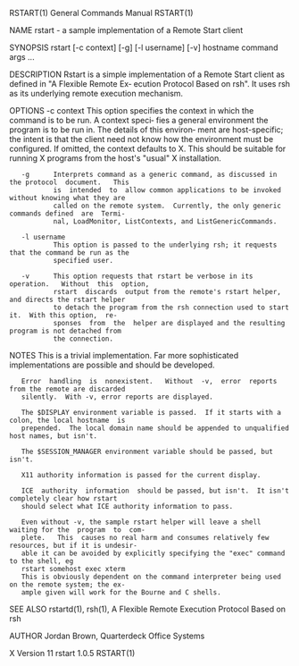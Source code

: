 RSTART(1)                               General Commands Manual                              RSTART(1)

NAME
       rstart - a sample implementation of a Remote Start client

SYNOPSIS
       rstart [-c context] [-g] [-l username] [-v] hostname command args ...

DESCRIPTION
       Rstart is a simple implementation of a Remote Start client as defined in "A Flexible Remote Ex‐
       ecution Protocol Based on rsh".  It uses rsh as its underlying remote execution mechanism.

OPTIONS
       -c context
               This option specifies the context in which the command is to be run.  A context  speci‐
               fies  a  general environment the program is to be run in.  The details of this environ‐
               ment are host-specific; the intent is that the client need not know how the environment
               must  be  configured.   If omitted, the context defaults to X.  This should be suitable
               for running X programs from the host's "usual" X installation.

       -g      Interprets command as a generic command, as discussed in the protocol  document.   This
               is  intended  to  allow common applications to be invoked without knowing what they are
               called on the remote system.  Currently, the only generic commands defined  are  Termi‐
               nal, LoadMonitor, ListContexts, and ListGenericCommands.

       -l username
               This option is passed to the underlying rsh; it requests that the command be run as the
               specified user.

       -v      This option requests that rstart be verbose in its  operation.   Without  this  option,
               rstart  discards  output from the remote's rstart helper, and directs the rstart helper
               to detach the program from the rsh connection used to start it.  With this option,  re‐
               sponses  from  the  helper are displayed and the resulting program is not detached from
               the connection.

NOTES
       This is a trivial implementation.  Far more  sophisticated  implementations  are  possible  and
       should be developed.

       Error  handling  is  nonexistent.   Without  -v,  error  reports  from the remote are discarded
       silently.  With -v, error reports are displayed.

       The $DISPLAY environment variable is passed.  If it starts with a colon, the local hostname  is
       prepended.  The local domain name should be appended to unqualified host names, but isn't.

       The $SESSION_MANAGER environment variable should be passed, but isn't.

       X11 authority information is passed for the current display.

       ICE  authority  information  should be passed, but isn't.  It isn't completely clear how rstart
       should select what ICE authority information to pass.

       Even without -v, the sample rstart helper will leave a shell waiting for the  program  to  com‐
       plete.   This  causes no real harm and consumes relatively few resources, but if it is undesir‐
       able it can be avoided by explicitly specifying the "exec" command to the shell, eg
       rstart somehost exec xterm
       This is obviously dependent on the command interpreter being used on the remote system; the ex‐
       ample given will work for the Bourne and C shells.

SEE ALSO
       rstartd(1), rsh(1), A Flexible Remote Execution Protocol Based on rsh

AUTHOR
       Jordan Brown, Quarterdeck Office Systems

X Version 11                                 rstart 1.0.5                                    RSTART(1)
